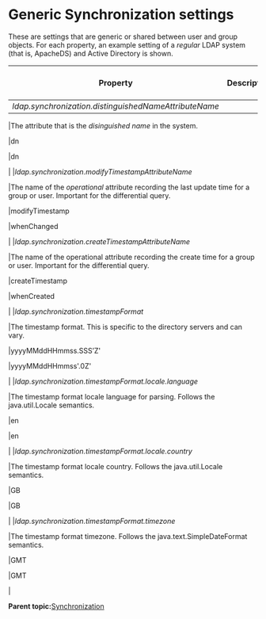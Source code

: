 # Generic Synchronization settings

These are settings that are generic or shared between user and group objects. For each property, an example setting of a *regular* LDAP system \(that is, ApacheDS\) and Active Directory is shown.

|Property|Description|LDAP Example|Active Directory Example|
|--------|-----------|------------|------------------------|
|*ldap.synchronization.distinguishedNameAttributeName*

|The attribute that is the *disinguished name* in the system.

|dn

|dn

|
|*ldap.synchronization.modifyTimestampAttributeName*

|The name of the *operational* attribute recording the last update time for a group or user. Important for the differential query.

|modifyTimestamp

|whenChanged

|
|*ldap.synchronization.createTimestampAttributeName*

|The name of the operational attribute recording the create time for a group or user. Important for the differential query.

|createTimestamp

|whenCreated

|
|*ldap.synchronization.timestampFormat*

|The timestamp format. This is specific to the directory servers and can vary.

|yyyyMMddHHmmss.SSS’Z'

|yyyyMMddHHmmss'.0Z'

|
|*ldap.synchronization.timestampFormat.locale.language*

|The timestamp format locale language for parsing. Follows the java.util.Locale semantics.

|en

|en

|
|*ldap.synchronization.timestampFormat.locale.country*

|The timestamp format locale country. Follows the java.util.Locale semantics.

|GB

|GB

|
|*ldap.synchronization.timestampFormat.timezone*

|The timestamp format timezone. Follows the java.text.SimpleDateFormat semantics.

|GMT

|GMT

|

**Parent topic:**[Synchronization](../topics/synchronization.md)

